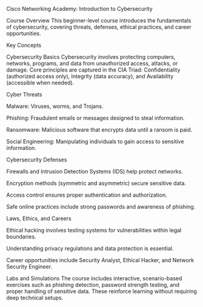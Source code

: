 Cisco Networking Academy: Introduction to Cybersecurity

Course Overview
This beginner-level course introduces the fundamentals of cybersecurity, covering threats, defenses, ethical practices, and career opportunities.

Key Concepts

Cybersecurity Basics
Cybersecurity involves protecting computers, networks, programs, and data from unauthorized access, attacks, or damage. Core principles are captured in the CIA Triad: Confidentiality (authorized access only), Integrity (data accuracy), and Availability (accessible when needed).

Cyber Threats

Malware: Viruses, worms, and Trojans.

Phishing: Fraudulent emails or messages designed to steal information.

Ransomware: Malicious software that encrypts data until a ransom is paid.

Social Engineering: Manipulating individuals to gain access to sensitive information.

Cybersecurity Defenses

Firewalls and Intrusion Detection Systems (IDS) help protect networks.

Encryption methods (symmetric and asymmetric) secure sensitive data.

Access control ensures proper authentication and authorization.

Safe online practices include strong passwords and awareness of phishing.

Laws, Ethics, and Careers

Ethical hacking involves testing systems for vulnerabilities within legal boundaries.

Understanding privacy regulations and data protection is essential.

Career opportunities include Security Analyst, Ethical Hacker, and Network Security Engineer.

Labs and Simulations
The course includes interactive, scenario-based exercises such as phishing detection, password strength testing, and proper handling of sensitive data. These reinforce learning without requiring deep technical setups.

